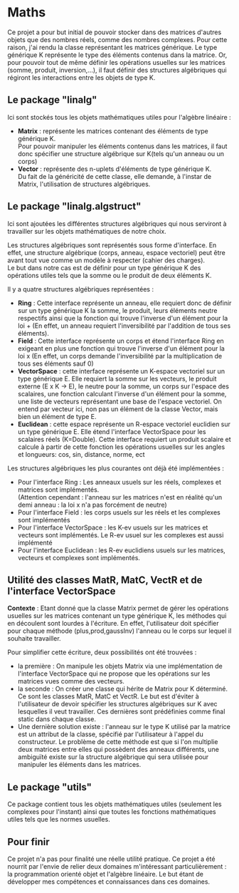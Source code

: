 # Maths

Ce projet a pour but initial de pouvoir stocker dans des matrices d'autres objets que des nombres réels, comme des nombres complexes. Pour cette raison, j'ai rendu la classe représentant les matrices générique. Le type générique K représente le type des éléments contenus dans la matrice. 
Or, pour pouvoir tout de même définir les opérations usuelles sur les matrices (somme, produit, inversion,...), il faut définir des structures algébriques qui régiront les interactions entre les objets de type K.


## Le package "linalg"

Ici sont stockés tous les objets mathématiques utiles pour l'algèbre linéaire : 
 - <strong>Matrix</strong> : représente les matrices contenant des éléments de type générique K. <br>
  Pour pouvoir manipuler les éléments contenus dans les matrices, il faut donc spécifier une structure algébrique sur K(tels qu'un anneau ou un corps)
 - <strong>Vector</strong> : représente des n-uplets d'éléments de type générique K. <br>
 Du fait de la généricité de cette classe, elle demande, à l'instar de Matrix, l'utilisation de structures algébriques.
 

## Le package "linalg.algstruct"

Ici sont ajoutées les différentes structures algébriques qui nous serviront à travailler sur les objets mathématiques de notre choix.

Les structures algébriques sont représentés sous forme d'interface. En effet, une structure algébrique (corps, anneau, espace vectoriel) peut être avant tout vue comme un modèle à respecter (cahier des charges).<br>
Le but dans notre cas est de définir pour un type générique K des opérations utiles tels que la somme ou le produit de deux éléments K.

Il y a quatre structures algébriques représentées : 
<ul>
 <li> <strong>Ring</strong> : Cette interface représente un anneau, elle requiert donc de définir sur un type générique K la somme, le produit, leurs éléments neutre respectifs ainsi que la fonction qui trouve l'inverse d'un élément pour la loi + (En effet, un anneau requiert l'inversibilité par l'addition de tous ses éléments).
 <li> <strong>Field</strong> : Cette interface représente un corps et étend l'interface Ring en exigeant en plus une fonction qui trouve l'inverse d'un élément pour la loi x (En effet, un corps demande l'inversibilité par la multiplication de tous ses éléments sauf 0)
 <li> <strong>VectorSpace</strong> : cette interface représente un K-espace vectoriel sur un type générique E. Elle requiert la somme sur les vecteurs, le produit externe (E x K -> E), le neutre pour la somme, un corps sur l'espace des scalaires, une fonction calculant l'inverse d'un élément pour la somme, une liste de vecteurs représentant une base de l'espace vectoriel. On entend par vecteur ici, non pas un élément de la classe Vector, mais bien un élément de type E.
 <li> <strong>Euclidean</strong> : cette espace représente un R-espace vectoriel euclidien sur un type générique E. Elle étend l'interface VectorSpace pour les scalaires réels (K=Double). Cette interface requiert un produit scalaire et calcule à partir de cette fonction les opérations usuelles sur les angles et longueurs: cos, sin, distance, norme, ect
</ul>
 
Les structures algébriques les plus courantes ont déjà été implémentées :
<ul>
<li> Pour l'interface Ring : Les anneaux usuels sur les réels, complexes et matrices sont implémentés.<br>(Attention cependant : l'anneau sur les matrices n'est en réalité qu'un demi anneau : la loi x n'a pas forcément de neutre)
<li> Pour l'interface Field : les corps usuels sur les réels et les complexes sont implémentés
<li> Pour l'interface VectorSpace : les K-ev usuels sur les matrices et vecteurs sont implémentés. Le R-ev usuel sur les complexes est aussi implémenté
<li> Pour l'interface Euclidean : les R-ev euclidiens usuels sur les matrices, vecteurs et complexes sont implémentés.
</ul>

## Utilité des classes MatR, MatC, VectR et de l'interface VectorSpace

**Contexte** : Etant donné que la classe Matrix permet de gérer les opérations usuelles sur les matrices contenant un type générique K, les méthodes qui en découlent sont lourdes à l'écriture. En effet, l'utilisateur doit spécifier pour chaque méthode (plus,prod,gaussInv) l'anneau ou le corps sur lequel il souhaite travailler.

Pour simplifier cette écriture, deux possibilités ont été trouvées :
 - la première : On manipule les objets Matrix via une implémentation de l'interface VectorSpace qui ne propose que les opérations sur les matrices vues comme des vecteurs. 
 - la seconde : On créer une classe qui hérite de Matrix pour K déterminé. Ce sont les classes MatR, MatC et VectR. Le but est d'éviter à l'utilisateur de devoir spécifier les structures algébriques sur K avec lesquelles il veut travailler. Ces dernières sont prédéfinies comme final static dans chaque classe.
 - Une dernière solution existe : l'anneau sur le type K utilisé par la matrice est un attribut de la classe, spécifié par l'utilisateur à l'appel du constructeur. Le problème de cette méthode est que si l'on multiplie deux matrices entre elles qui possèdent des anneaux différents, une ambiguïté existe sur la structure algébrique qui sera utilisée pour manipuler les éléments dans les matrices.

## Le package "utils"

Ce package contient tous les objets mathématiques utiles (seulement les complexes pour l'instant) ainsi que toutes les fonctions mathématiques utiles tels que les normes usuelles. 

## Pour finir

Ce projet n'a pas pour finalité une réelle utilité pratique. Ce projet a été nourrit par l'envie de relier deux domaines m'intéressant particulièrement : la programmation orienté objet et l'algèbre linéaire. Le but étant de développer mes compétences et connaissances dans ces domaines.

